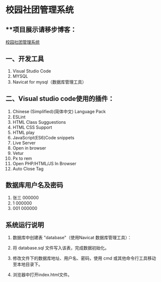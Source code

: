 # 校园社团管理系统

## **项目展示请移步博客：
[校园社团管理系统](https://blog.csdn.net/qq_55872579/article/details/126593119?csdn_share_tail=%7B%22type%22%3A%22blog%22%2C%22rType%22%3A%22article%22%2C%22rId%22%3A%22126593119%22%2C%22source%22%3A%22qq_55872579%22%7D)

## 一、开发工具
1.	Visual Studio Code
2.	MYSQL
3.	Navicat for mysql（数据库管理工具）
## 二、Visual studio code使用的插件：
1.	Chinese (Simplified)(简体中文) Language Pack
2.	ESLint
3.	HTML Class Sugguestions
4.	HTML CSS Support
5.	HTML play
6.	JavaScript(ES6)Code snippets
7.	Live Server
8.	Open in browser
9.	Vetur
10.	Px to rem
11.	Open PHP/HTML/JS In Browser
12.	Auto Close Tag
## 数据库用户名及密码
1.	张三 000000
2.	1 000000
3.	001 000000
## 系统运行说明
1.	数据库中创建表 "database"（使用Navicat 数据库管理工具）：

2.	将 database.sql 文件写入该表，完成数据初始化。

3.	修改文件下的数据库地址、用户名、密码，使用 cmd 或其他命令行工具移动至本地目录下。

4.	浏览器中打开index.html文件。
